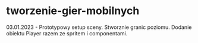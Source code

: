 # tworzenie-gier-mobilnych
03.01.2023 - Prototypowy setup sceny. Stworznie granic poziomu. Dodanie obiektu Player razem ze spritem i componentami.
